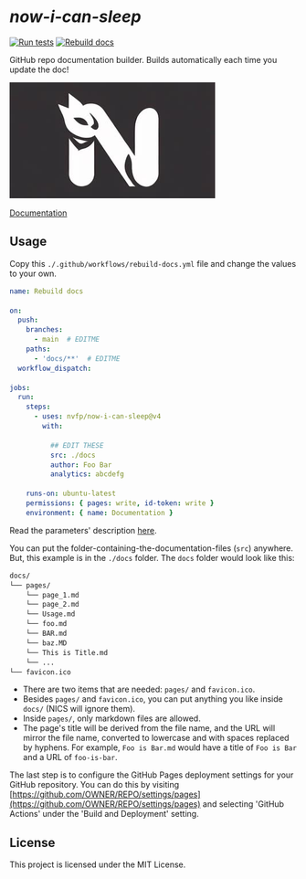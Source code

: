 # *now-i-can-sleep*

[![Run tests](https://github.com/nvfp/now-i-can-sleep/actions/workflows/run-tests.yml/badge.svg)](https://github.com/nvfp/now-i-can-sleep/actions/workflows/run-tests.yml)
[![Rebuild docs](https://github.com/nvfp/now-i-can-sleep/actions/workflows/rebuild-docs.yml/badge.svg)](https://github.com/nvfp/now-i-can-sleep/actions/workflows/rebuild-docs.yml)

GitHub repo documentation builder. Builds automatically each time you update the doc!

![banner](_etc/assets/banner.jpg)

[Documentation](https://nvfp.github.io/now-i-can-sleep)


## Usage

Copy this `./.github/workflows/rebuild-docs.yml` file and change the values to your own.

```yml
name: Rebuild docs

on:
  push:
    branches:
      - main  # EDITME
    paths:
      - 'docs/**'  # EDITME
  workflow_dispatch:

jobs:
  run:
    steps:
      - uses: nvfp/now-i-can-sleep@v4
        with:

          ## EDIT THESE
          src: ./docs
          author: Foo Bar
          analytics: abcdefg

    runs-on: ubuntu-latest
    permissions: { pages: write, id-token: write }
    environment: { name: Documentation }
```

Read the parameters' description [here](https://github.com/nvfp/now-i-can-sleep/blob/main/action.yml).

You can put the folder-containing-the-documentation-files (`src`) anywhere. But, this example is in the `./docs` folder. The `docs` folder would look like this:

```txt
docs/
└── pages/
    └── page_1.md
    └── page_2.md
    └── Usage.md
    └── foo.md
    └── BAR.md
    └── baz.MD
    └── This is Title.md
    └── ...
└── favicon.ico
```

- There are two items that are needed: `pages/` and `favicon.ico`.
- Besides `pages/` and `favicon.ico`, you can put anything you like inside `docs/` (NICS will ignore them).
- Inside `pages/`, only markdown files are allowed.
- The page's title will be derived from the file name, and the URL will mirror the file name, converted to lowercase and with spaces replaced by hyphens. For example, `Foo is Bar.md` would have a title of `Foo is Bar` and a URL of `foo-is-bar`.

The last step is to configure the GitHub Pages deployment settings for your GitHub repository. You can do this by visiting [https://github.com/OWNER/REPO/settings/pages](https://github.com/OWNER/REPO/settings/pages) and selecting 'GitHub Actions' under the 'Build and Deployment' setting.


## License

This project is licensed under the MIT License.


<!-- 

## Dev-docs:
- the test suite should require no dependencies to make development easier.

-->
